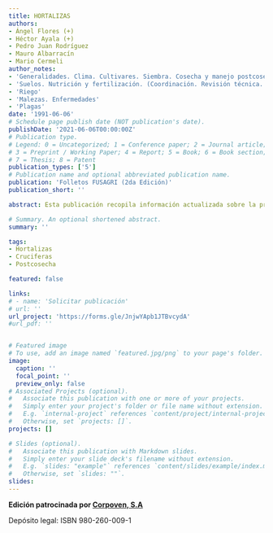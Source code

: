 ```yaml
---
title: HORTALIZAS
authors:
- Ángel Flores (+) 
- Héctor Ayala (+)
- Pedro Juan Rodríguez
- Mauro Albarracín
- Mario Cermeli
author_notes:
- 'Generalidades. Clima. Cultivares. Siembra. Cosecha y manejo postcosecha'
- 'Suelos. Nutrición y fertilización. (Coordinación. Revisión técnica. Redacción)'
- 'Riego'
- 'Malezas. Enfermedades'
- 'Plagas'
date: '1991-06-06'
# Schedule page publish date (NOT publication's date).
publishDate: '2021-06-06T00:00:00Z'
# Publication type.
# Legend: 0 = Uncategorized; 1 = Conference paper; 2 = Journal article;
# 3 = Preprint / Working Paper; 4 = Report; 5 = Book; 6 = Book section;
# 7 = Thesis; 8 = Patent
publication_types: ['5']
# Publication name and optional abbreviated publication name.
publication: 'Folletos FUSAGRI (2da Edición)'
publication_short: ''

abstract: Esta publicación recopila información actualizada sobre la producción de las principales hortalizas que se cultivan en el país. Ello es el producto de las investigaciones y experiencias realizadas y recabadas por FUSAGRI en sus programas sobre horticultura, los cuales se han efectuado gracias a las ayudas que se han recibido de la Compañía Shell de Venezuela y de la Fundación Shell, y posteriormente de la Fundación Vollmer, MARAVEN y el Ministerio de Agricultura y Cría. Igualmente, se ha contado con la cooperación de muchos agricultores para la realización de los trabajos en sus fincas. 

# Summary. An optional shortened abstract.
summary: ''

tags:
- Hortalizas
- Cruciferas
- Postcosecha

featured: false

links:
# - name: 'Solicitar publicación'
# url: ''
url_project: 'https://forms.gle/JnjwYApb1JTBvcydA'
#url_pdf: ''


# Featured image
# To use, add an image named `featured.jpg/png` to your page's folder. 
image:
  caption: ''
  focal_point: ''
  preview_only: false
# Associated Projects (optional).
#   Associate this publication with one or more of your projects.
#   Simply enter your project's folder or file name without extension.
#   E.g. `internal-project` references `content/project/internal-project/index.md`.
#   Otherwise, set `projects: []`.
projects: []

# Slides (optional).
#   Associate this publication with Markdown slides.
#   Simply enter your slide deck's filename without extension.
#   E.g. `slides: "example"` references `content/slides/example/index.md`.
#   Otherwise, set `slides: ""`.
slides:
---
```

**Edición patrocinada por [Corpoven, S.A](https://es.wikipedia.org/wiki/Corpoven)**

Depósito legal: ISBN 980-260-009-1


